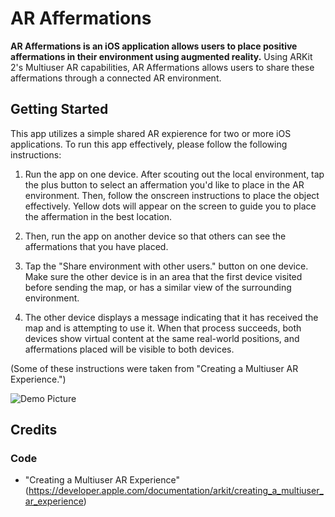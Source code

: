 # AR Affermations

 **AR Affermations is an iOS application allows users to place positive affermations in their environment using augmented reality.** Using ARKit 2's Multiuser AR capabilities, AR Affermations allows users to share these affermations through a connected AR environment.
 
 ## Getting Started
This app utilizes a simple shared AR expierence for two or more iOS applications. To run this app effectively, please follow the following instructions:

1. Run the app on one device. After scouting out the local environment, tap the plus button to select an affermation you'd like to place in the AR environment. Then, follow the onscreen instructions to place the object effectively. Yellow dots will appear on the screen to guide you to place the affermation in the best location.

2. Then, run the app on another device so that others can see the affermations that you have placed.

3. Tap the "Share environment with other users." button on one device. Make sure the other device is in an area that the first device visited before sending the map, or has a similar view of the surrounding environment.

4. The other device displays a message indicating that it has received the map and is attempting to use it. When that process succeeds, both devices show virtual content at the same real-world positions, and affermations placed will be visible to both devices.

(Some of these instructions were taken from "Creating a Multiuser AR Experience.")

![Demo Picture](https://github.com/arianais/ARAffermtions/blob/master/SampleImages/Images/IMG_0609.PNG)
 
## Credits
 
### Code
* "Creating a Multiuser AR Experience" (https://developer.apple.com/documentation/arkit/creating_a_multiuser_ar_experience) 

 
